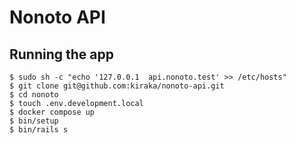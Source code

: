 # Nonoto API

## Running the app

```
$ sudo sh -c "echo '127.0.0.1  api.nonoto.test' >> /etc/hosts"
$ git clone git@github.com:kiraka/nonoto-api.git
$ cd nonoto
$ touch .env.development.local
$ docker compose up
$ bin/setup
$ bin/rails s
```
